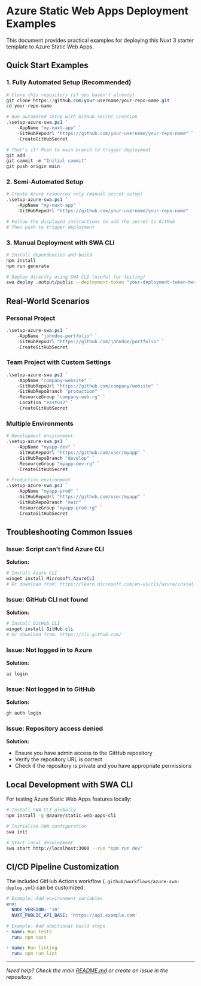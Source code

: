 # Azure Static Web Apps Deployment Examples

This document provides practical examples for deploying this Nuxt 3 starter template to Azure Static Web Apps.

## Quick Start Examples

### 1. Fully Automated Setup (Recommended)

```powershell
# Clone this repository (if you haven't already)
git clone https://github.com/your-username/your-repo-name.git
cd your-repo-name

# Run automated setup with GitHub secret creation
.\setup-azure-swa.ps1 `
    -AppName "my-nuxt-app" `
    -GitHubRepoUrl "https://github.com/your-username/your-repo-name" `
    -CreateGitHubSecret

# That's it! Push to main branch to trigger deployment
git add .
git commit -m "Initial commit"
git push origin main
```

### 2. Semi-Automated Setup

```powershell
# Create Azure resources only (manual secret setup)
.\setup-azure-swa.ps1 `
    -AppName "my-nuxt-app" `
    -GitHubRepoUrl "https://github.com/your-username/your-repo-name"

# Follow the displayed instructions to add the secret to GitHub
# Then push to trigger deployment
```

### 3. Manual Deployment with SWA CLI

```bash
# Install dependencies and build
npm install
npm run generate

# Deploy directly using SWA CLI (useful for testing)
swa deploy .output/public --deployment-token "your-deployment-token-here"
```

## Real-World Scenarios

### Personal Project
```powershell
.\setup-azure-swa.ps1 `
    -AppName "johndoe-portfolio" `
    -GitHubRepoUrl "https://github.com/johndoe/portfolio" `
    -CreateGitHubSecret
```

### Team Project with Custom Settings
```powershell
.\setup-azure-swa.ps1 `
    -AppName "company-website" `
    -GitHubRepoUrl "https://github.com/company/website" `
    -GitHubRepoBranch "production" `
    -ResourceGroup "company-web-rg" `
    -Location "eastus2" `
    -CreateGitHubSecret
```

### Multiple Environments
```powershell
# Development environment
.\setup-azure-swa.ps1 `
    -AppName "myapp-dev" `
    -GitHubRepoUrl "https://github.com/user/myapp" `
    -GitHubRepoBranch "develop" `
    -ResourceGroup "myapp-dev-rg" `
    -CreateGitHubSecret

# Production environment
.\setup-azure-swa.ps1 `
    -AppName "myapp-prod" `
    -GitHubRepoUrl "https://github.com/user/myapp" `
    -GitHubRepoBranch "main" `
    -ResourceGroup "myapp-prod-rg" `
    -CreateGitHubSecret
```

## Troubleshooting Common Issues

### Issue: Script can't find Azure CLI
**Solution:**
```powershell
# Install Azure CLI
winget install Microsoft.AzureCLI
# Or download from: https://learn.microsoft.com/en-us/cli/azure/install-azure-cli
```

### Issue: GitHub CLI not found
**Solution:**
```powershell
# Install GitHub CLI
winget install GitHub.cli
# Or download from: https://cli.github.com/
```

### Issue: Not logged in to Azure
**Solution:**
```powershell
az login
```

### Issue: Not logged in to GitHub
**Solution:**
```powershell
gh auth login
```

### Issue: Repository access denied
**Solution:**
- Ensure you have admin access to the GitHub repository
- Verify the repository URL is correct
- Check if the repository is private and you have appropriate permissions

## Local Development with SWA CLI

For testing Azure Static Web Apps features locally:

```bash
# Install SWA CLI globally
npm install -g @azure/static-web-apps-cli

# Initialize SWA configuration
swa init

# Start local development
swa start http://localhost:3000 --run "npm run dev"
```

## CI/CD Pipeline Customization

The included GitHub Actions workflow (`.github/workflows/azure-swa-deploy.yml`) can be customized:

```yaml
# Example: Add environment variables
env:
  NODE_VERSION: '18'
  NUXT_PUBLIC_API_BASE: 'https://api.example.com'

# Example: Add additional build steps
- name: Run tests
  run: npm test

- name: Run linting
  run: npm run lint
```

---

*Need help? Check the main [README.md](./README.md) or create an issue in the repository.*

